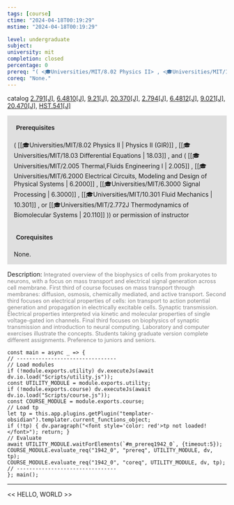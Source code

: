 ```yaml
---
tags: [course]
ctime: "2024-04-18T00:19:29"
mstime: "2024-04-18T00:19:29"

level: undergraduate
subject: 
university: mit
completion: closed
percentage: 0
prereq: "( <🎓Universities/MIT/8.02 Physics II> , <🎓Universities/MIT/18.03 Differential Equations> , and ( <🎓Universities/MIT/2.005 Thermal,Fluids Engineering I> , <🎓Universities/MIT/6.2000 Electrical Circuits, Modeling and Design of Physical Systems> , <🎓Universities/MIT/6.3000 Signal Processing> , <🎓Universities/MIT/10.301 Fluid Mechanics> , or <🎓Universities/MIT/2.772J Thermodynamics of Biomolecular Systems> )) or permission of instructor"
coreq: "None."
---
```


catalog [2.791[J]](http://student.mit.edu/catalog/m2b.html#2.791), [6.4810[J]](http://student.mit.edu/catalog/m6d.html#6.4810), [9.21[J]](http://student.mit.edu/catalog/m9a.html#9.21), [20.370[J]](http://student.mit.edu/catalog/m20a.html#20.370), [2.794[J]](http://student.mit.edu/catalog/m2b.html#2.794), [6.4812[J]](http://student.mit.edu/catalog/m6d.html#6.4812), [9.021[J]](http://student.mit.edu/catalog/m9a.html#9.021), [20.470[J]](http://student.mit.edu/catalog/m20a.html#20.470), [HST.541[J]](http://student.mit.edu/catalog/mHSTa.html#HST.541)

<span style="display: block; padding: 15px; background-color: rgb(100, 100, 100, 0.2);"><font id="m_prereq1942_0" style="display: block; font-family: Arial, sans-serif; font-weight: bold; padding: 5px">Prerequisites</font><br><span id="prereq1942_0">( [[🎓Universities/MIT/8.02 Physics II | Physics II (GIR)]] , [[🎓Universities/MIT/18.03 Differential Equations | 18.03]] , and ( [[🎓Universities/MIT/2.005 Thermal,Fluids Engineering I | 2.005]] , [[🎓Universities/MIT/6.2000 Electrical Circuits, Modeling and Design of Physical Systems | 6.2000]] , [[🎓Universities/MIT/6.3000 Signal Processing | 6.3000]] , [[🎓Universities/MIT/10.301 Fluid Mechanics | 10.301]] , or [[🎓Universities/MIT/2.772J Thermodynamics of Biomolecular Systems | 20.110]] )) or permission of instructor</span></span>
<span style="display: block; padding: 15px; background-color: rgb(100, 100, 100, 0.2);"><font id="m_coreq1942_0" style="display: block; font-family: Arial, sans-serif; font-weight: bold; padding: 5px">Corequisites</font><br><span id="coreq1942_0">None.</span></span>

<font style="">Description:</font>
<font style="color: grey; font-size: 0.8rem;">Integrated overview of the biophysics of cells from prokaryotes to neurons, with a focus on mass transport and electrical signal generation across cell membrane. First third of course focuses on mass transport through membranes: diffusion, osmosis, chemically mediated, and active transport. Second third focuses on electrical properties of cells: ion transport to action potential generation and propagation in electrically excitable cells. Synaptic transmission. Electrical properties interpreted via kinetic and molecular properties of single voltage-gated ion channels. Final third focuses on biophysics of synaptic transmission and introduction to neural computing. Laboratory and computer exercises illustrate the concepts. Students taking graduate version complete different assignments. Preference to juniors and seniors.</font>

```dataviewjs
const main = async _ => {
// --------------------------------
// Load modules
if (!module.exports.utility) dv.executeJs(await dv.io.load("Scripts/utility.js"));
const UTILITY_MODULE = module.exports.utility;
if (!module.exports.course) dv.executeJs(await dv.io.load("Scripts/course.js"));
const COURSE_MODULE = module.exports.course;
// Load tp
let tp = this.app.plugins.getPlugin("templater-obsidian").templater.current_functions_object;
if (!tp) { dv.paragraph("<font style='color: red'>tp not loaded!</font>"); return; }
// Evaluate
await UTILITY_MODULE.waitForElements(`#m_prereq1942_0`, {timeout:5});
COURSE_MODULE.evaluate_req("1942_0", "prereq", UTILITY_MODULE, dv, tp);
COURSE_MODULE.evaluate_req("1942_0", "coreq", UTILITY_MODULE, dv, tp);
// --------------------------------
}; main();
```

---

<< HELLO, WORLD >>
